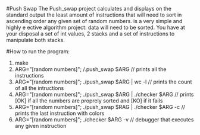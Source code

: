 #Push Swap
The Push_swap project calculates and displays on the standard output the least amount of instructions that will need to sort in ascending order any given set of random numbers.   is a very simple and highly e ective algorithm project: data will need to be sorted. You have at your disposal a set of int values, 2 stacks and a set of instructions to manipulate both stacks.

#How to run the program:
1) make
2) ARG="[random numbers]"; /.push_swap $ARG                      // prints all the instructions   
3) ARG="[random numbers]"; ./push_swap $ARG | wc -l              // prints the count of all the intructions    
4) ARG="[random numbers]"; ./push_swap $ARG | ./checker $ARG 	 // prints [OK] if all the numbers are proprely sorted and [KO] if it fails    
5) ARG="[random numbers]"; ./push_swap $RAG | ./checker $ARG -c  // prints the last instruction with colors   
6) ARG="[random numbers]"; ./checker $ARG -v 					 // debugger that executes any given instruction    